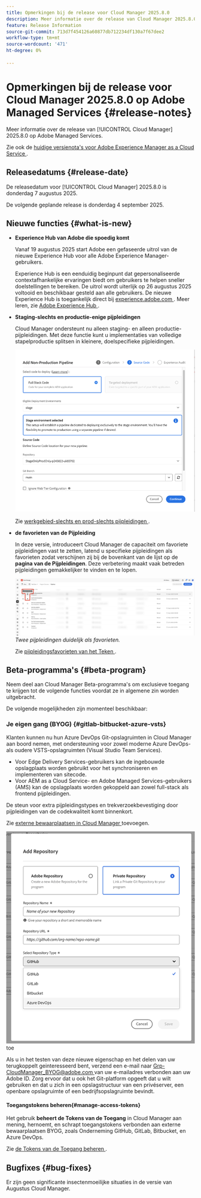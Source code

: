 ```yaml
---
title: Opmerkingen bij de release voor Cloud Manager 2025.8.0
description: Meer informatie over de release van Cloud Manager 2025.8.0 op Adobe Managed Services.
feature: Release Information
source-git-commit: 713d7f454126a60877db712234df130a7f67dee2
workflow-type: tm+mt
source-wordcount: '471'
ht-degree: 0%

---
```


# Opmerkingen bij de release voor Cloud Manager 2025.8.0 op Adobe Managed Services {#release-notes}

<!-- RELEASE WIKI  https://wiki.corp.adobe.com/display/DMSArchitecture/Cloud+Manager+2025.04.0+Release -->

Meer informatie over de release van [!UICONTROL Cloud Manager] 2025.8.0 op Adobe Managed Services.

Zie ook de [ huidige versienota&#39;s voor Adobe Experience Manager as a Cloud Service ](https://experienceleague.adobe.com/nl/docs/experience-manager-cloud-service/content/release-notes/home).

## Releasedatums {#release-date}

De releasedatum voor [!UICONTROL Cloud Manager] 2025.8.0 is donderdag 7 augustus 2025.

<!-- There are no significant new features or bug fixes in the May Cloud Manager release. -->

De volgende geplande release is donderdag 4 september 2025.

<!-- SAVE FOR FUTURE POSSIBLE USE There are no significant new features or bug fixes in the May Cloud Manager release. -->


## Nieuwe functies {#what-is-new}

* **Experience Hub van Adobe die spoedig komt**

  Vanaf 19 augustus 2025 start Adobe een gefaseerde uitrol van de nieuwe Experience Hub voor alle Adobe Experience Manager-gebruikers.

  Experience Hub is een eenduidig beginpunt dat gepersonaliseerde contextafhankelijke ervaringen biedt om gebruikers te helpen sneller doelstellingen te bereiken. De uitrol wordt uiterlijk op 26 augustus 2025 voltooid en beschikbaar gesteld aan alle gebruikers. De nieuwe Experience Hub is toegankelijk direct bij [ experience.adobe.com ](https://experience.adobe.com/). Meer leren, zie [ Adobe Experience Hub ](https://experienceleague.adobe.com/nl/docs/experience-manager-65/content/experience-hub/experience-hub).

* **Staging-slechts en productie-enige pijpleidingen**

  Cloud Manager ondersteunt nu alleen staging- en alleen productie-pijpleidingen. Met deze functie kunt u implementaties van volledige stapelproductie splitsen in kleinere, doelspecifieke pijpleidingen. <!-- This feature went into GA from Private beta in the June 5, 2025 CM release -->

  ![ voeg niet-productiepijpleidingsdialoogdoos met de Volledige geselecteerde radioknoop van de Code van de Stapel en het milieu van het Stadium toe ](/help/release-notes/assets/add-non-production-pipeline.png)

  Zie [ werkgebied-slechts en prod-slechts pijpleidingen ](/help/using/stage-prod-only.md).

* **de favorieten van de Pijpleiding**

  In deze versie, introduceert Cloud Manager de capaciteit om favoriete pijpleidingen vast te zetten, latend u specifieke pijpleidingen als favorieten zodat verschijnen zij bij de bovenkant van de lijst op de **pagina van de Pijpleidingen**. Deze verbetering maakt vaak betreden pijpleidingen gemakkelijker te vinden en te lopen. <!-- CMGR-68293 -->

  ![ Pijpleidingen duidelijk als favorieten ](/help/release-notes/assets/pipeline-favorites.png) *Twee pijpleidingen duidelijk als favorieten.*

  Zie [ pijpleidingsfavorieten van het Teken ](/help/using/managing-pipelines.md#pipeline-favorites).


## Beta-programma&#39;s {#beta-program}

Neem deel aan Cloud Manager Beta-programma&#39;s om exclusieve toegang te krijgen tot de volgende functies voordat ze in algemene zin worden uitgebracht.

De volgende mogelijkheden zijn momenteel beschikbaar:


### Je eigen gang (BYOG) {#gitlab-bitbucket-azure-vsts}

<!-- BOTH CS & AMS -->

Klanten kunnen nu hun Azure DevOps Git-opslagruimten in Cloud Manager aan boord nemen, met ondersteuning voor zowel moderne Azure DevOps- als oudere VSTS-opslagruimten (Visual Studio Team Services).

* Voor Edge Delivery Services-gebruikers kan de ingebouwde opslagplaats worden gebruikt voor het synchroniseren en implementeren van sitecode.
* Voor AEM as a Cloud Service- en Adobe Managed Services-gebruikers (AMS) kan de opslagplaats worden gekoppeld aan zowel full-stack als frontend pijpleidingen.

De steun voor extra pijpleidingstypes en trekverzoekbevestiging door pijpleidingen van de codekwaliteit komt binnenkort.

Zie [ externe bewaarplaatsen in Cloud Manager ](/help/managing-code/external-repositories.md) toevoegen.

![ voeg de dialoogdoos van de Bewaarplaats ](/help/release-notes/assets/azure-repo.png) toe

Als u in het testen van deze nieuwe eigenschap en het delen van uw terugkoppelt geinteresseerd bent, verzend een e-mail naar [ Grp-CloudManager_BYOG@adobe.com ](mailto:grp-cloudmanager_byog@adobe.com) van uw e-mailadres verbonden aan uw Adobe ID. Zorg ervoor dat u ook het Git-platform opgeeft dat u wilt gebruiken en dat u zich in een opslagstructuur van een privéserver, een openbare opslagruimte of een bedrijfsopslagruimte bevindt.

#### Toegangstokens beheren{#manage-access-tokens}

Het gebruik **beheert de Tokens van de Toegang** in Cloud Manager aan mening, hernoemt, en schrapt toegangstokens verbonden aan externe bewaarplaatsen BYOG, zoals Onderneming GitHub, GitLab, Bitbucket, en Azure DevOps.

Zie [ de Tokens van de Toegang beheren ](/help/managing-code/manage-access-tokens.md).

<!-- If you are interested in testing this new feature and sharing your feedback, send an email to [Grp-CloudManager_BYOG@adobe.com](mailto:grp-cloudmanager_byog@adobe.com) from your email address associated with your Adobe ID. -->

## Bugfixes {#bug-fixes}

Er zijn geen significante insectenmoeilijke situaties in de versie van Augustus Cloud Manager.

<!--
Known Issues {#known-issues}

* A -->
